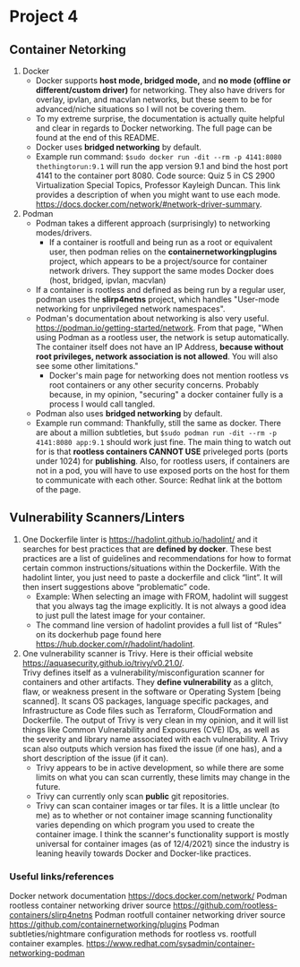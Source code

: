 # Project 4
## Container Netorking
1. Docker
    - Docker supports **host mode, bridged mode,** and **no mode (offline or different/custom driver)** for networking. They also have drivers for overlay, ipvlan, and macvlan networks, but these seem to be for advanced/niche situations so I will not be covering them. 
    - To my extreme surprise, the documentation is actually quite helpful and clear in regards to Docker networking. The full page can be found at the end of this README.
    - Docker uses **bridged networking** by default.
    - Example run command: `$sudo docker run -dit --rm -p 4141:8080 thethingtorun:9.1` will run the app version 9.1 and bind the host port 4141 to the container port 8080. Code source: Quiz 5 in CS 2900 Virtualization Special Topics, Professor Kayleigh Duncan. 
This link provides a description of when you might want to use each mode. https://docs.docker.com/network/#network-driver-summary.
2. Podman
    - Podman takes a different approach (surprisingly) to networking modes/drivers. 
      - If a container is rootfull and being run as a root or equivalent user, then podman relies on the **containernetworkingplugins** project, which appears to be a project/source for container network drivers. They support the same modes Docker does (host, bridged, ipvlan, macvlan)
    - If a container is rootless and defined as being run by a regular user, podman uses the **slirp4netns** project, which handles "User-mode networking for unprivileged network namespaces". 
    - Podman's documentation about networking is also very useful. https://podman.io/getting-started/network. From that page, "When using Podman as a rootless user, the network is setup automatically. The container itself does not have an IP Address, **because without root privileges, network association is not allowed**. You will also see some other limitations."
      - Docker's main page for networking does not mention rootless vs root containers or any other security concerns. Probably because, in my opinion, "securing" a docker container fully is a process I would call tangled. 
    - Podman also uses **bridged networking** by default.
    - Example run command: Thankfully, still the same as docker. There are about a million subtleties, but `$sudo podman run -dit --rm -p 4141:8080 app:9.1` should work just fine. The main thing to watch out for is that **rootless containers CANNOT USE** priveleged ports (ports under 1024) for **publishing**. Also, for rootless users, if containers are not in a pod, you will have to use exposed ports on the host for them to communicate with each other. Source: Redhat link at the bottom of the page. 

## Vulnerability Scanners/Linters
1. One Dockerfile linter is https://hadolint.github.io/hadolint/ and it searches for best practices that are **defined by docker**. These best practices are a list of guidelines and recommendations for how to format certain common instructions/situations within the Dockerfile. With the hadolint linter, you just need to paste a dockerfile and click “lint”. It will then insert suggestions above “problematic” code. 
    - Example: When selecting an image with FROM, hadolint will suggest that you always tag the image explicitly. It is not always a good idea to just pull the latest image for your container. 
    - The command line version of hadolint provides a full list of “Rules” on its dockerhub page found here https://hub.docker.com/r/hadolint/hadolint. 
2. One vulnerability scanner is Trivy. Here is their official website https://aquasecurity.github.io/trivy/v0.21.0/. <br>Trivy defines itself as a vulnerability/misconfiguration scanner for containers and other artifacts. They **define vulnerability** as a glitch, flaw, or weakness present in the software or Operating System [being scanned]. It scans OS packages, language specific packages, and Infrastructure as Code files such as Terraform, CloudFormation and Dockerfile. The output of Trivy is very clean in my opinion, and it will list things like Common Vulnerability and Exposures (CVE) IDs, as well as the severity and library name associated with each vulnerability. A Trivy scan also outputs which version has fixed the issue (if one has), and a short description of the issue (if it can).
    - Trivy appears to be in active development, so while there are some limits on what you can scan currently, these limits may change in the future.
    - Trivy can currently only scan **public** git repositories.
    - Trivy can scan container images or tar files. It is a little unclear (to me) as to whether or not container image scanning functionality varies depending on which program you used to create the container image. I think the scanner's functionality support is mostly universal for container images (as of 12/4/2021) since the industry is leaning heavily towards Docker and Docker-like practices. 
### Useful links/references
Docker network documentation https://docs.docker.com/network/
Podman rootless container networking driver source https://github.com/rootless-containers/slirp4netns
Podman rootfull container networking driver source https://github.com/containernetworking/plugins
Podman subtleties/nightmare configuration methods for rootless vs. rootfull container examples. https://www.redhat.com/sysadmin/container-networking-podman
